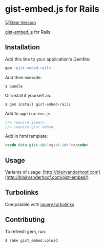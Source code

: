 # gist-embed.js for Rails

[![Gem Version](https://badge.fury.io/rb/gist-embed-rails.svg)](http://badge.fury.io/rb/gist-embed-rails)

[gist-embed.js](https://github.com/blairvanderhoof/gist-embed) for Rails

## Installation

Add this line to your application's Gemfile:

```ruby
gem 'gist-embed-rails'
```

And then execute:

    $ bundle

Or install it yourself as:

    $ gem install gist-embed-rails

Add to `application.js`
```javascript
//= require jquery
//= require gist-embed
```

Add in html template:
```html
<code data-gist-id="<gist-id>"></code>
```

## Usage

Variants of usage: [http://blairvanderhoof.com](http://blairvanderhoof.com/gist-embed/)

## Turbolinks
Compatable with [jquery.turbolinks](https://github.com/kossnocorp/jquery.turbolinks)

## Contributing

To refresh gem, run:
```shell
$ rake gist_embed:upload
```
